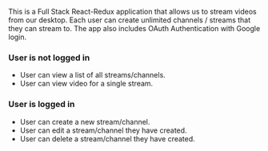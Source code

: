 This is a Full Stack React-Redux application that allows us to stream videos from our desktop. Each user can create unlimited channels / streams that they can stream to.
The app also includes OAuth Authentication with Google login. 

###  User is not logged in
- User can view a list of all streams/channels.
- User can view video for a single stream.

###  User is logged in
- User can create a new stream/channel.
- User can edit a stream/channel they have created.
- User can delete a stream/channel they have created.